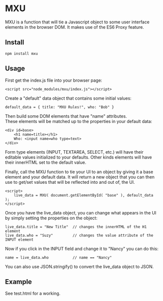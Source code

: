 
# MXU

MXU is a function that will tie a Javascript object to some user interface elements in the browser DOM.
It makes use of the ES6 Proxy feature.

## Install

	npm install mxu


## Usage

First get the index.js file into your browser page:

	<script src="node_modules/mxu/index.js"></script>


Create a "default" data object that contains some initial values:

	default_data = { title: "MXU Rules!", who: "Bob" }


Then build some DOM elements that have "name" attributes.  
These elements will be matched up to the properties in your default data:

	<div id=base>
		<h1 name=title></h1>
		Who: <input name=who type=text>
	</div>

Form type elements (INPUT, TEXTAREA, SELECT, etc.) will have their editable values initialized to your defaults.
Other kinds elements will have their innerHTML set to the default value.

Finally, call the MXU function to tie your UI to an object by giving it a base element and your default data.
It will return a new object that you can then use to get/set values that will be reflected into and out of, the UI.

	<script>
		live_data = MXU( document.getElementById( "base" ), default_data );
	</script>


Once you have the live_data object, you can change what appears in the UI by simply setting the properties on the object:

	live_data.title = "New Title"  // changes the innerHTML of the H1 element
	live_data.who = "Suzy"         // changes the value attribute of the INPUT element


Now if you click in the INPUT field and change it to "Nancy" you can do this:

	name = live_data.who           // name == "Nancy"


You can also use JSON.stringify() to convert the live_data object to JSON.


## Example

See test.html for a working.


